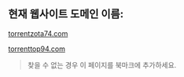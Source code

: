 ## 현재 웹사이트 도메인 이름:

[torrentzota74.com](https://torrentzota74.com)

[torrenttop94.com](https://torrenttop94.com)


> 찾을 수 없는 경우 이 페이지를 북마크에 추가하세요.

